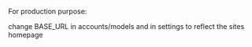 For production purpose:

change BASE_URL in accounts/models and in settings to reflect the sites homepage